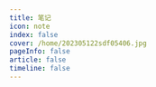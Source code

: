 ```yaml
---
title: 笔记
icon: note 
index: false
cover: /home/202305122sdf05406.jpg
pageInfo: false
article: false
timeline: false
---
```


<Catalog />

